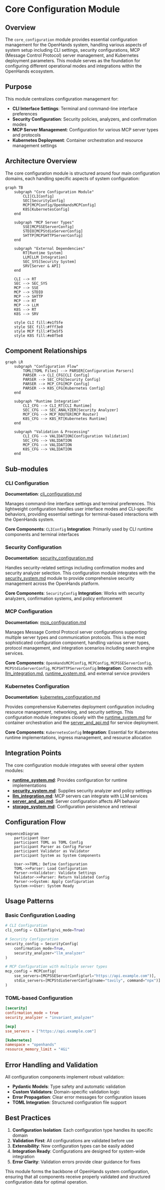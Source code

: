 # Core Configuration Module

## Overview

The `core_configuration` module provides essential configuration management for the OpenHands system, handling various aspects of system setup including CLI settings, security configurations, MCP (Message Control Protocol) server management, and Kubernetes deployment parameters. This module serves as the foundation for configuring different operational modes and integrations within the OpenHands ecosystem.

## Purpose

This module centralizes configuration management for:
- **CLI Interface Settings**: Terminal and command-line interface preferences
- **Security Configuration**: Security policies, analyzers, and confirmation modes
- **MCP Server Management**: Configuration for various MCP server types and protocols
- **Kubernetes Deployment**: Container orchestration and resource management settings

## Architecture Overview

The core configuration module is structured around four main configuration domains, each handling specific aspects of system configuration:

```mermaid
graph TB
    subgraph "Core Configuration Module"
        CLI[CLIConfig]
        SEC[SecurityConfig]
        MCP[MCPConfig/OpenHandsMCPConfig]
        K8S[KubernetesConfig]
    end
    
    subgraph "MCP Server Types"
        SSE[MCPSSEServerConfig]
        STDIO[MCPStdioServerConfig]
        SHTTP[MCPSHTTPServerConfig]
    end
    
    subgraph "External Dependencies"
        RT[Runtime System]
        LLM[LLM Integration]
        SEC_SYS[Security System]
        SRV[Server & API]
    end
    
    CLI --> RT
    SEC --> SEC_SYS
    MCP --> SSE
    MCP --> STDIO
    MCP --> SHTTP
    MCP --> RT
    MCP --> LLM
    K8S --> RT
    K8S --> SRV
    
    style CLI fill:#e1f5fe
    style SEC fill:#fff3e0
    style MCP fill:#f3e5f5
    style K8S fill:#e8f5e8
```

## Component Relationships

```mermaid
graph LR
    subgraph "Configuration Flow"
        TOML[TOML Files] --> PARSER[Configuration Parsers]
        PARSER --> CLI_CFG[CLI Config]
        PARSER --> SEC_CFG[Security Config]
        PARSER --> MCP_CFG[MCP Config]
        PARSER --> K8S_CFG[Kubernetes Config]
    end
    
    subgraph "Runtime Integration"
        CLI_CFG --> CLI_RT[CLI Runtime]
        SEC_CFG --> SEC_ANALYZER[Security Analyzer]
        MCP_CFG --> MCP_ROUTER[MCP Router]
        K8S_CFG --> K8S_RT[Kubernetes Runtime]
    end
    
    subgraph "Validation & Processing"
        CLI_CFG --> VALIDATION[Configuration Validation]
        SEC_CFG --> VALIDATION
        MCP_CFG --> VALIDATION
        K8S_CFG --> VALIDATION
    end
```

## Sub-modules

### CLI Configuration
**Documentation**: [cli_configuration.md](cli_configuration.md)

Manages command-line interface settings and terminal preferences. This lightweight configuration handles user interface modes and CLI-specific behaviors, providing essential settings for terminal-based interactions with the OpenHands system.

**Core Components**: `CLIConfig`
**Integration**: Primarily used by CLI runtime components and terminal interfaces

### Security Configuration  
**Documentation**: [security_configuration.md](security_configuration.md)

Handles security-related settings including confirmation modes and security analyzer selection. This configuration module integrates with the [security_system.md](security_system.md) module to provide comprehensive security management across the OpenHands platform.

**Core Components**: `SecurityConfig`
**Integration**: Works with security analyzers, confirmation systems, and policy enforcement

### MCP Configuration
**Documentation**: [mcp_configuration.md](mcp_configuration.md)

Manages Message Control Protocol server configurations supporting multiple server types and communication protocols. This is the most sophisticated configuration component, handling various server types, protocol management, and integration scenarios including search engine services.

**Core Components**: `OpenHandsMCPConfig`, `MCPConfig`, `MCPSSEServerConfig`, `MCPStdioServerConfig`, `MCPSHTTPServerConfig`
**Integration**: Connects with [llm_integration.md](llm_integration.md), [runtime_system.md](runtime_system.md), and external service providers

### Kubernetes Configuration
**Documentation**: [kubernetes_configuration.md](kubernetes_configuration.md)

Provides comprehensive Kubernetes deployment configuration including resource management, networking, and security settings. This configuration module integrates closely with the [runtime_system.md](runtime_system.md) for container orchestration and the [server_and_api.md](server_and_api.md) for service deployment.

**Core Components**: `KubernetesConfig`
**Integration**: Essential for Kubernetes runtime implementations, ingress management, and resource allocation

## Integration Points

The core configuration module integrates with several other system modules:

- **[runtime_system.md](runtime_system.md)**: Provides configuration for runtime implementations
- **[security_system.md](security_system.md)**: Supplies security analyzer and policy settings
- **[llm_integration.md](llm_integration.md)**: MCP servers can integrate with LLM services
- **[server_and_api.md](server_and_api.md)**: Server configuration affects API behavior
- **[storage_system.md](storage_system.md)**: Configuration persistence and retrieval

## Configuration Flow

```mermaid
sequenceDiagram
    participant User
    participant TOML as TOML Config
    participant Parser as Config Parser
    participant Validator as Validator
    participant System as System Components
    
    User->>TOML: Define Configuration
    TOML->>Parser: Load Configuration
    Parser->>Validator: Validate Settings
    Validator->>Parser: Return Validated Config
    Parser->>System: Apply Configuration
    System->>User: System Ready
```

## Usage Patterns

### Basic Configuration Loading
```python
# CLI Configuration
cli_config = CLIConfig(vi_mode=True)

# Security Configuration
security_config = SecurityConfig(
    confirmation_mode=True,
    security_analyzer="llm_analyzer"
)

# MCP Configuration with multiple server types
mcp_config = MCPConfig(
    sse_servers=[MCPSSEServerConfig(url="https://api.example.com")],
    stdio_servers=[MCPStdioServerConfig(name="tavily", command="npx")]
)
```

### TOML-based Configuration
```toml
[security]
confirmation_mode = true
security_analyzer = "invariant_analyzer"

[mcp]
sse_servers = ["https://api.example.com"]

[kubernetes]
namespace = "openhands"
resource_memory_limit = "4Gi"
```

## Error Handling and Validation

All configuration components implement robust validation:
- **Pydantic Models**: Type safety and automatic validation
- **Custom Validators**: Domain-specific validation logic
- **Error Propagation**: Clear error messages for configuration issues
- **TOML Integration**: Structured configuration file support

## Best Practices

1. **Configuration Isolation**: Each configuration type handles its specific domain
2. **Validation First**: All configurations are validated before use
3. **Extensibility**: New configuration types can be easily added
4. **Integration Ready**: Configurations are designed for system-wide integration
5. **Error Clarity**: Validation errors provide clear guidance for fixes

This module forms the backbone of OpenHands system configuration, ensuring that all components receive properly validated and structured configuration data for optimal operation.